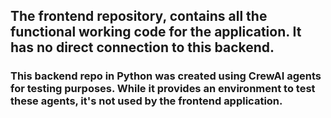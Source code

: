 ## The frontend repository, contains all the functional working code for the application. It has no direct connection to this backend.


### This backend repo in Python was created using CrewAI agents for testing purposes. While it provides an environment to test these agents, it's not used by the frontend application.
